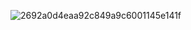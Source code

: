 
![2692a0d4eaa92c849a9c6001145e141f](https://github.com/user-attachments/assets/253859d1-1e0c-4730-93a1-9b2c9bf1a1f4)
